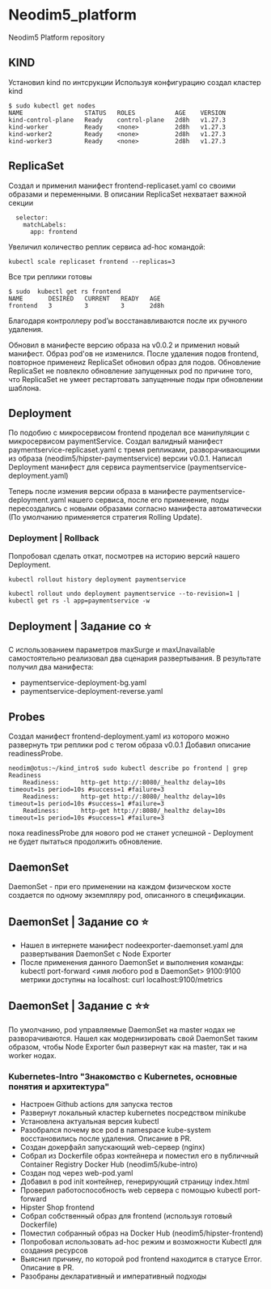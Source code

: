 # Neodim5_platform
Neodim5 Platform repository

## KIND
Установил kind по интсрукции
Используя конфигурацию создал кластер kind
```
$ sudo kubectl get nodes
NAME                 STATUS   ROLES           AGE    VERSION
kind-control-plane   Ready    control-plane   2d8h   v1.27.3
kind-worker          Ready    <none>          2d8h   v1.27.3
kind-worker2         Ready    <none>          2d8h   v1.27.3
kind-worker3         Ready    <none>          2d8h   v1.27.3
```

## ReplicaSet

Создал и применил манифест frontend-replicaset.yaml со своими образами и переменными.
В описании ReplicaSet нехватает важной секции 
```
  selector:
    matchLabels:
      app: frontend
```
Увеличил количество реплик сервиса ad-hoc командой:
```
kubectl scale replicaset frontend --replicas=3
```

Все три реплики готовы
```
$ sudo  kubectl get rs frontend
NAME       DESIRED   CURRENT   READY   AGE
frontend   3         3         3       2d8h
```

Благодаря контроллеру pod’ы восстанавливаются после их ручного удаления.

Обновил в манифесте версию образа на v0.0.2 и применил новый манифест. Образ pod'ов не изменился.
После удаления подов frontend, повторное применеиz ReplicaSet обновил образ для подов.
Обновление ReplicaSet не повлекло обновление запущенных pod по причине того, что ReplicaSet не умеет рестартовать запущенные поды при обновлении шаблона.

## Deployment

По подобию с микросервисом frontend проделал все манипуляции с микросервисом paymentService.
Создал валидный манифест paymentservice-replicaset.yaml с тремя репликами, разворачивающими из образа (neodim5/hipster-paymentservice) версии v0.0.1.
Написал Deployment манифест для сервиса paymentservice (paymentservice-deployment.yaml)

Теперь после измения версии образа в манифесте paymentservice-deployment.yaml нашего сервиса, после его применение,  поды пересоздались с новыми образами согласно манифеста автоматически (По умолчанию применяется стратегия Rolling Update).

### Deployment | Rollback

Попробовал сделать откат, посмотрев на историю версий нашего Deployment.
```
kubectl rollout history deployment paymentservice

kubectl rollout undo deployment paymentservice --to-revision=1 | kubectl get rs -l app=paymentservice -w
```
## Deployment | Задание со ⭐

С использованием параметров maxSurge и maxUnavailable самостоятельно реализовал два сценария развертывания.
В результате получил два манифеста:
+ paymentservice-deployment-bg.yaml
+ paymentservice-deployment-reverse.yaml

## Probes

Создал манифест frontend-deployment.yaml из которого можно развернуть три реплики pod с тегом образа v0.0.1
Добавил описание readinessProbe.
```
neodim@otus:~/kind_intro$ sudo kubectl describe po frontend | grep Readiness
    Readiness:      http-get http://:8080/_healthz delay=10s timeout=1s period=10s #success=1 #failure=3
    Readiness:      http-get http://:8080/_healthz delay=10s timeout=1s period=10s #success=1 #failure=3
    Readiness:      http-get http://:8080/_healthz delay=10s timeout=1s period=10s #success=1 #failure=3

```
пока readinessProbe для нового pod не станет успешной - Deployment не будет пытаться продолжить обновление.

## DaemonSet

DaemonSet - при его применении на каждом физическом хосте создается по одному экземпляру pod, описанного в
спецификации.

## DaemonSet | Задание со ⭐

+ Нашел в интернете манифест nodeexporter-daemonset.yaml для развертывания DaemonSet с Node Exporter
+ После применения данного DaemonSet и выполнения команды: kubectl port-forward <имя любого pod в DaemonSet> 9100:9100 метрики доступны на localhost: curl localhost:9100/metrics

## DaemonSet | Задание с ⭐️⭐
По умолчанию, pod управляемые DaemonSet на master нодах не разворачиваются. 
Нашел как модернизировать свой DaemonSet таким образом, чтобы Node Exporter был развернут как на master, так и на worker нодах.


### Kubernetes-Intro "Знакомство с Kubernetes, основные понятия и архитектура"
* Настроен Github actions для запуска тестов
* Развернут локальный кластер kubernetes посредством minikube
* Установлена актуальная версия kubectl
* Разобрался почему все pod в namespace kube-system восстановились после удаления. Описание в PR.
* Создан докерфайл запускающий web-сервер (nginx)
* Собрал из Dockerfile образ контейнера и поместил его в публичный Container Registry Docker Hub (neodim5/kube-intro)
* Создан под через web-pod.yaml
* Добавил в pod init контейнер, генерирующий страницу index.html
* Проверил работоспособность web сервера с помощью kubectl port-forward
* Hipster Shop frontend
* Собрал собственный образ для frontend (используя готовый Dockerfile)
* Поместил собранный образ на Docker Hub (neodim5/hipster-frontend)
* Попробовал использовать ad-hoc режим и возможности Kubectl для создания ресурсов
* Выяснил причину, по которой pod frontend находится в статусе Error. Описание в PR.
* Разобраны декларативный и императивный подходы

